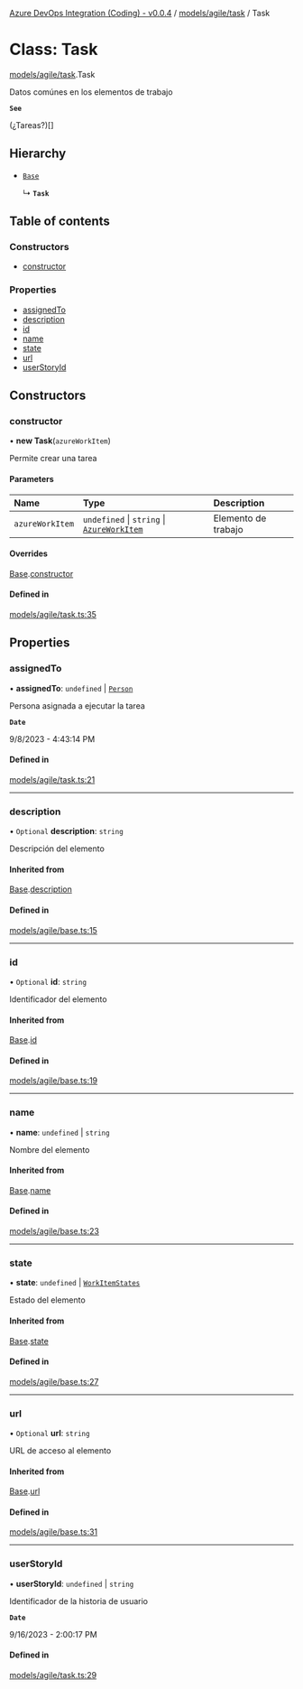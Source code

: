 [Azure DevOps Integration (Coding) - v0.0.4](../README.md) / [models/agile/task](../modules/models_agile_task.md) / Task

# Class: Task

[models/agile/task](../modules/models_agile_task.md).Task

Datos comúnes en los elementos de trabajo

**`See`**

(¿Tareas?)[]

## Hierarchy

- [`Base`](models_agile_base.Base.md)

  ↳ **`Task`**

## Table of contents

### Constructors

- [constructor](models_agile_task.Task.md#constructor)

### Properties

- [assignedTo](models_agile_task.Task.md#assignedto)
- [description](models_agile_task.Task.md#description)
- [id](models_agile_task.Task.md#id)
- [name](models_agile_task.Task.md#name)
- [state](models_agile_task.Task.md#state)
- [url](models_agile_task.Task.md#url)
- [userStoryId](models_agile_task.Task.md#userstoryid)

## Constructors

### constructor

• **new Task**(`azureWorkItem`)

Permite crear una tarea

#### Parameters

| Name | Type | Description |
| :------ | :------ | :------ |
| `azureWorkItem` | `undefined` \| `string` \| [`AzureWorkItem`](models_azureDevOps_azureWorkItem.AzureWorkItem.md) | Elemento de trabajo |

#### Overrides

[Base](models_agile_base.Base.md).[constructor](models_agile_base.Base.md#constructor)

#### Defined in

[models/agile/task.ts:35](https://github.com/jeysgar1/azure-devops-api-kms/blob/65a7ab4/src/models/agile/task.ts#L35)

## Properties

### assignedTo

• **assignedTo**: `undefined` \| [`Person`](models_agile_person.Person.md)

Persona asignada a ejecutar la tarea

**`Date`**

9/8/2023 - 4:43:14 PM

#### Defined in

[models/agile/task.ts:21](https://github.com/jeysgar1/azure-devops-api-kms/blob/65a7ab4/src/models/agile/task.ts#L21)

___

### description

• `Optional` **description**: `string`

Descripción del elemento

#### Inherited from

[Base](models_agile_base.Base.md).[description](models_agile_base.Base.md#description)

#### Defined in

[models/agile/base.ts:15](https://github.com/jeysgar1/azure-devops-api-kms/blob/65a7ab4/src/models/agile/base.ts#L15)

___

### id

• `Optional` **id**: `string`

Identificador del elemento

#### Inherited from

[Base](models_agile_base.Base.md).[id](models_agile_base.Base.md#id)

#### Defined in

[models/agile/base.ts:19](https://github.com/jeysgar1/azure-devops-api-kms/blob/65a7ab4/src/models/agile/base.ts#L19)

___

### name

• **name**: `undefined` \| `string`

Nombre del elemento

#### Inherited from

[Base](models_agile_base.Base.md).[name](models_agile_base.Base.md#name)

#### Defined in

[models/agile/base.ts:23](https://github.com/jeysgar1/azure-devops-api-kms/blob/65a7ab4/src/models/agile/base.ts#L23)

___

### state

• **state**: `undefined` \| [`WorkItemStates`](../enums/categories_workItemStates.WorkItemStates.md)

Estado del elemento

#### Inherited from

[Base](models_agile_base.Base.md).[state](models_agile_base.Base.md#state)

#### Defined in

[models/agile/base.ts:27](https://github.com/jeysgar1/azure-devops-api-kms/blob/65a7ab4/src/models/agile/base.ts#L27)

___

### url

• `Optional` **url**: `string`

URL de acceso al elemento

#### Inherited from

[Base](models_agile_base.Base.md).[url](models_agile_base.Base.md#url)

#### Defined in

[models/agile/base.ts:31](https://github.com/jeysgar1/azure-devops-api-kms/blob/65a7ab4/src/models/agile/base.ts#L31)

___

### userStoryId

• **userStoryId**: `undefined` \| `string`

Identificador de la historia de usuario

**`Date`**

9/16/2023 - 2:00:17 PM

#### Defined in

[models/agile/task.ts:29](https://github.com/jeysgar1/azure-devops-api-kms/blob/65a7ab4/src/models/agile/task.ts#L29)
